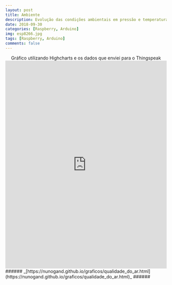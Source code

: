 ```yaml
---
layout: post
title: Ambiente
description: Evolução das condições ambientais em pressão e temperatura
date: 2018-09-30
categories: [Raspberry, Arduino]
img: esp8266.jpg
tags: [Raspberry, Arduino]
comments: false
---
```

<center>Gráfico utilizando Highcharts e os dados que enviei para o Thingspeak</center>

<iframe src="https://nunogand.github.io/graficos/metereologia.html" height="650" width="100%" allowfullscreen="allowfullscreen" allowpaymentrequest frameborder="0"></iframe>
###### _[https://nunogand.github.io/graficos/qualidade_do_ar.html](https://nunogand.github.io/graficos/qualidade_do_ar.html)_ ######
